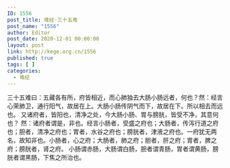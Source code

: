 ```yaml
---
ID: 1556
post_title: 难经·三十五难
post_name: "1556"
author: Editor
post_date: 2020-12-01 00:00:00
layout: post
link: http://kege.org.cn/1556
published: true
tags: [ ]
categories:
  - 难经
---
```

&#x4E09;&#x5341;&#x4E94;&#x96BE;&#x66F0;&#xFF1A;&#x4E94;&#x85CF;&#x5404;&#x6709;&#x6240;&#xFF0C;&#x5E9C;&#x7686;&#x76F8;&#x8FD1;&#xFF0C;&#x800C;&#x5FC3;&#x80BA;&#x72EC;&#x53BB;&#x5927;&#x80A0;&#x5C0F;&#x80A0;&#x8FDC;&#x8005;&#xFF0C;&#x4F55;&#x4E5F;&#xFF1F;&#x7136;&#xFF1A;&#x7ECF;&#x8A00;&#x5FC3;&#x8363;&#x80BA;&#x536B;&#xFF0C;&#x901A;&#x884C;&#x9633;&#x6C14;&#xFF0C;&#x6545;&#x5C45;&#x5728;&#x4E0A;&#x3002;&#x5927;&#x80A0;&#x5C0F;&#x80A0;&#x4F20;&#x9634;&#x6C14;&#x800C;&#x4E0B;&#xFF0C;&#x6545;&#x5C45;&#x5728;&#x4E0B;&#x3002;&#x6240;&#x4EE5;&#x76F8;&#x53BB;&#x800C;&#x8FDC;&#x4E5F;&#x3002;
&#x53C8;&#x8BF8;&#x5E9C;&#x8005;&#xFF0C;&#x7686;&#x9633;&#x4E5F;&#xFF0C;&#x6E05;&#x51C0;&#x4E4B;&#x5904;&#xFF0C;&#x4ECA;&#x5927;&#x80A0;&#x5C0F;&#x80A0;&#x3001;&#x80C3;&#x4E0E;&#x8180;&#x80F1;&#xFF0C;&#x7686;&#x53D7;&#x4E0D;&#x51C0;&#xFF0C;&#x5176;&#x610F;&#x4F55;&#x4E5F;&#xFF1F;
&#x7136;&#xFF1A;&#x8BF8;&#x5E9C;&#x8005;&#x8C13;&#x662F;&#xFF0C;&#x975E;&#x4E5F;&#x3002;&#x7ECF;&#x8A00;&#x5C0F;&#x80A0;&#x8005;&#xFF0C;&#x53D7;&#x76DB;&#x4E4B;&#x5E9C;&#x4E5F;&#xFF1B;&#x5927;&#x80A0;&#x8005;&#xFF0C;&#x4F20;&#x6CFB;&#x884C;&#x9053;&#x4E4B;&#x5E9C;&#x4E5F;&#xFF1B;&#x80C6;&#x8005;&#xFF0C;&#x6E05;&#x51C0;&#x4E4B;&#x5E9C;&#x4E5F;&#xFF1B;&#x80C3;&#x8005;&#xFF0C;&#x6C34;&#x8C37;&#x4E4B;&#x5E9C;&#x4E5F;&#xFF1B;&#x8180;&#x80F1;&#x8005;&#xFF0C;&#x6D25;&#x6DB2;&#x4E4B;&#x5E9C;&#x4E5F;&#x3002;&#x4E00;&#x5E9C;&#x72B9;&#x65E0;&#x4E24;&#x540D;&#xFF0C;&#x6545;&#x77E5;&#x975E;&#x4E5F;&#x3002;&#x5C0F;&#x80A0;&#x8005;&#xFF0C;&#x5FC3;&#x4E4B;&#x5E9C;&#xFF1B;&#x5927;&#x80A0;&#x8005;&#xFF0C;&#x80BA;&#x4E4B;&#x5E9C;&#xFF1B;&#x80C6;&#x8005;&#xFF0C;&#x809D;&#x4E4B;&#x5E9C;&#xFF1B;&#x80C3;&#x8005;&#xFF0C;&#x813E;&#x4E4B;&#x5E9C;&#xFF1B;&#x8180;&#x80F1;&#x8005;&#xFF0C;&#x80BE;&#x4E4B;&#x5E9C;&#x3002;
&#x5C0F;&#x80A0;&#x8C13;&#x8D64;&#x80A0;&#xFF0C;&#x5927;&#x80A0;&#x8C13;&#x767D;&#x80A0;&#xFF0C;&#x80C6;&#x8005;&#x8C13;&#x9752;&#x80A0;&#xFF0C;&#x80C3;&#x8005;&#x8C13;&#x9EC4;&#x80A0;&#xFF0C;&#x8180;&#x80F1;&#x8005;&#x8C13;&#x9ED1;&#x80A0;&#xFF0C;&#x4E0B;&#x7126;&#x4E4B;&#x6240;&#x6CBB;&#x4E5F;&#x3002;